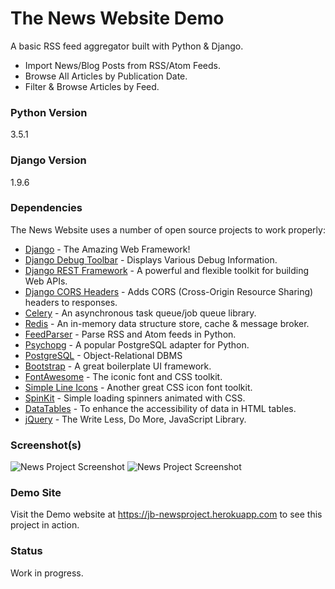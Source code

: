 # The News Website Demo

A basic RSS feed aggregator built with Python & Django.

  - Import News/Blog Posts from RSS/Atom Feeds.
  - Browse All Articles by Publication Date.
  - Filter & Browse Articles by Feed.

### Python Version
3.5.1

### Django Version
1.9.6

### Dependencies

The News Website uses a number of open source projects to work properly:

* [Django] - The Amazing Web Framework!
* [Django Debug Toolbar] - Displays Various Debug Information.
* [Django REST Framework] - A powerful and flexible toolkit for building Web APIs.
* [Django CORS Headers] - Adds CORS (Cross-Origin Resource Sharing) headers to responses.
* [Celery] - An asynchronous task queue/job queue library.
* [Redis] - An in-memory data structure store, cache & message broker.
* [FeedParser] - Parse RSS and Atom feeds in Python.
* [Psychopg] - A popular PostgreSQL adapter for Python.
* [PostgreSQL] - Object-Relational DBMS
* [Bootstrap] - A great boilerplate UI framework.
* [FontAwesome] - The iconic font and CSS toolkit.
* [Simple Line Icons] - Another great CSS icon font toolkit.
* [SpinKit] - Simple loading spinners animated with CSS.
* [DataTables] - To enhance the accessibility of data in HTML tables.
* [jQuery] - The Write Less, Do More, JavaScript Library.

### Screenshot(s)

![News Project Screenshot](https://raw.githubusercontent.com/jamesblackjr/newsproject/master/newsproject-screenshot-1.png "News Project Screenshot")
![News Project Screenshot](https://raw.githubusercontent.com/jamesblackjr/newsproject/master/newsproject-screenshot-2.png "News Project Screenshot")

### Demo Site

Visit the Demo website at https://jb-newsproject.herokuapp.com to see this project in action.

### Status

Work in progress.

   [Django]: <https://www.djangoproject.com/>
   [Django Debug Toolbar]: <https://github.com/django-debug-toolbar/django-debug-toolbar>
   [Django REST Framework]: <http://www.django-rest-framework.org/>
   [Django CORS Headers]: <https://github.com/ottoyiu/django-cors-headers>
   [Celery]: <http://www.celeryproject.org/>
   [Redis]: <http://redis.io/>
   [FeedParser]: <https://github.com/kurtmckee/feedparser>
   [Psychopg]: <http://initd.org/psycopg/>
   [PostgreSQL]: <http://www.postgresql.org/>
   [Bootstrap]: <http://getbootstrap.com/>
   [FontAwesome]: <http://fontawesome.io/>
   [Simple Line Icons]: <https://github.com/thesabbir/simple-line-icons>
   [SpinKit]: <https://github.com/tobiasahlin/SpinKit>
   [DataTables]: <https://datatables.net/>
   [jQuery]: <http://jquery.com>
